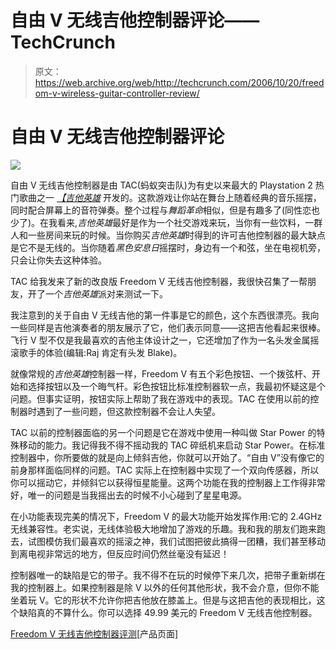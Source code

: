 # 自由 V 无线吉他控制器评论——TechCrunch

> 原文：<https://web.archive.org/web/http://techcrunch.com/2006/10/20/freedom-v-wireless-guitar-controller-review/>

# 自由 V 无线吉他控制器评论

![](img/4d5935ecfeeeb933847c4300a61a584b.png)

自由 V 无线吉他控制器是由 TAC(蚂蚁突击队)为有史以来最大的 Playstation 2 热门歌曲之一 *[【吉他英雄](https://web.archive.org/web/20201028060314/https://crunchbase.com/product/guitar-hero)* 开发的。这款游戏让你站在舞台上随着经典的音乐摇摆，同时配合屏幕上的音符弹奏。整个过程与*舞蹈革命*相似，但是有趣多了(同性恋也少了)。在我看来,*吉他英雄*最好是作为一个社交游戏来玩，当你有一些饮料，一群人和一些房间来玩的时候。当你购买*吉他英雄*时得到的许可吉他控制器的最大缺点是它不是无线的。当你随着*黑色安息日*摇摆时，身边有一个和弦，坐在电视机旁，只会让你失去这种体验。

TAC 给我发来了新的改良版 Freedom V 无线吉他控制器，我很快召集了一帮朋友，开了一个*吉他英雄*派对来测试一下。

我注意到的关于自由 V 无线吉他的第一件事是它的颜色，这个东西很漂亮。我向一些同样是吉他演奏者的朋友展示了它，他们表示同意——这把吉他看起来很棒。飞行 V 型不仅是我最喜欢的吉他主体设计之一，它还增加了作为一名头发金属摇滚歌手的体验(编辑:Raj 肯定有头发 Blake)。

就像常规的*吉他英雄*控制器一样，Freedom V 有五个彩色按钮、一个拨弦杆、开始和选择按钮以及一个晦气杆。彩色按钮比标准控制器软一点，我最初怀疑这是个问题。但事实证明，按钮实际上帮助了我在游戏中的表现。TAC 在使用以前的控制器时遇到了一些问题，但这款控制器不会让人失望。

TAC 以前的控制器面临的另一个问题是它在游戏中使用一种叫做 Star Power 的特殊移动的能力。我记得我不得不摇动我的 TAC 碎纸机来启动 Star Power。在标准控制器中，你所要做的就是向上倾斜吉他，你就可以开始了。“自由 V”没有像它的前身那样面临同样的问题。TAC 实际上在控制器中实现了一个双向传感器，所以你可以摇动它，并倾斜它以获得恒星能量。这两个功能在我的控制器上工作得非常好，唯一的问题是当我摇出去的时候不小心碰到了星星电源。

在小功能表现完美的情况下，Freedom V 的最大功能开始发挥作用:它的 2.4GHz 无线兼容性。老实说，无线体验极大地增加了游戏的乐趣。我和我的朋友们跑来跑去，试图模仿我们最喜欢的摇滚之神，我们试图把彼此搞得一团糟，我们甚至移动到离电视非常远的地方，但反应时间仍然丝毫没有延迟！

控制器唯一的缺陷是它的带子。我不得不在玩的时候停下来几次，把带子重新绑在我的控制器上。如果控制器是除 V 以外的任何其他形状，我不会介意，但你不能坐着玩 V。它的形状不允许你把吉他放在膝盖上。但是与这把吉他的表现相比，这个缺陷真的不算什么。你可以选择 49.99 美元的 Freedom V 无线吉他控制器。

[Freedom V 无线吉他控制器评测](https://web.archive.org/web/20201028060314/http://www.theguitarmania.com/servlet/Detail?no=1)[产品页面]